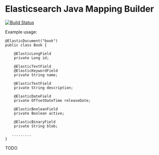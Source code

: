 # Elasticsearch Java Mapping Builder

[![Build Status](https://travis-ci.org/frekele/elasticsearch-mapping-builder.svg?branch=master)](https://travis-ci.org/frekele/elasticsearch-mapping-builder)

Example usage:

```
@ElasticDocument("book")
public class Book {

    @ElasticLongField
    private Long id;

    @ElasticTextField
    @ElasticKeywordField
    private String name;

    @ElasticTextField
    private String description;

    @ElasticDateField
    private OffsetDateTime releaseDate;

    @ElasticBooleanField
    private Boolean active;

    @ElasticBinaryField
    private String blob;

   .........
}
```

TODO
